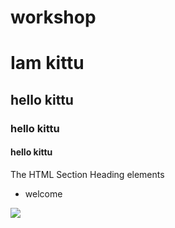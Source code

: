 # workshop
# Iam kittu 
## hello kittu
### hello kittu
#### hello kittu
The HTML Section Heading elements
* welcome

<img src="C:\Users\ramak\Downloads\download.jpg">
